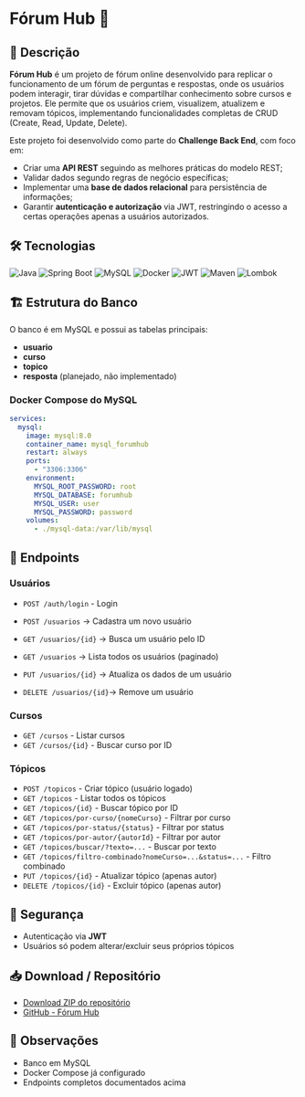 # Fórum Hub 🚀

## 📄 Descrição

**Fórum Hub** é um projeto de fórum online desenvolvido para replicar o funcionamento de um fórum de perguntas e respostas, onde os usuários podem interagir, tirar dúvidas e compartilhar conhecimento sobre cursos e projetos. Ele permite que os usuários criem, visualizem, atualizem e removam tópicos, implementando funcionalidades completas de CRUD (Create, Read, Update, Delete).

Este projeto foi desenvolvido como parte do **Challenge Back End**, com foco em:

- Criar uma **API REST** seguindo as melhores práticas do modelo REST;
- Validar dados segundo regras de negócio específicas;
- Implementar uma **base de dados relacional** para persistência de informações;
- Garantir **autenticação e autorização** via JWT, restringindo o acesso a certas operações apenas a usuários autorizados.

## 🛠 Tecnologias

![Java](https://img.shields.io/badge/Java-21-blue?logo=java&logoColor=white)
![Spring Boot](https://img.shields.io/badge/Spring%20Boot-3.2-green?logo=spring&logoColor=white)
![MySQL](https://img.shields.io/badge/MySQL-8.0-blue?logo=mysql&logoColor=white)
![Docker](https://img.shields.io/badge/Docker-20.10-blue?logo=docker&logoColor=white)
![JWT](https://img.shields.io/badge/JWT-secure-yellow)
![Maven](https://img.shields.io/badge/Maven-3.9-red?logo=apachemaven&logoColor=white)
![Lombok](https://img.shields.io/badge/Lombok-1.18-orange?logo=lombok&logoColor=white)


## 🏗️ Estrutura do Banco

O banco é em MySQL e possui as tabelas principais:

- **usuario**
- **curso**
- **topico**
- **resposta** (planejado, não implementado)

### Docker Compose do MySQL

```yaml
services:
  mysql:
    image: mysql:8.0
    container_name: mysql_forumhub
    restart: always
    ports:
      - "3306:3306"
    environment:
      MYSQL_ROOT_PASSWORD: root
      MYSQL_DATABASE: forumhub
      MYSQL_USER: user
      MYSQL_PASSWORD: password
    volumes:
      - ./mysql-data:/var/lib/mysql
```

## 🔗 Endpoints

### Usuários

- `POST /auth/login` - Login

- `POST /usuarios`       → Cadastra um novo usuário
- `GET /usuarios/{id}`   → Busca um usuário pelo ID
- `GET /usuarios`        → Lista todos os usuários (paginado)
- `PUT /usuarios/{id}`   → Atualiza os dados de um usuário
- `DELETE /usuarios/{id}`→ Remove um usuário


### Cursos

- `GET /cursos` - Listar cursos
- `GET /cursos/{id}` - Buscar curso por ID


### Tópicos

- `POST /topicos` - Criar tópico (usuário logado)
- `GET /topicos` - Listar todos os tópicos
- `GET /topicos/{id}` - Buscar tópico por ID
- `GET /topicos/por-curso/{nomeCurso}` - Filtrar por curso
- `GET /topicos/por-status/{status}` - Filtrar por status
- `GET /topicos/por-autor/{autorId}` - Filtrar por autor
- `GET /topicos/buscar/?texto=...` - Buscar por texto
- `GET /topicos/filtro-combinado?nomeCurso=...&status=...` - Filtro combinado
- `PUT /topicos/{id}` - Atualizar tópico (apenas autor)
- `DELETE /topicos/{id}` - Excluir tópico (apenas autor)

## 🔐 Segurança

- Autenticação via **JWT**
- Usuários só podem alterar/excluir seus próprios tópicos

## 📥 Download / Repositório

- [Download ZIP do repositório](https://github.com/DarleiMota/FormacaoBackEnd/archive/refs/heads/main.zip)
- [GitHub - Fórum Hub](https://github.com/DarleiMota/FormacaoBackEnd)

## 📝 Observações

- Banco em MySQL
- Docker Compose já configurado
- Endpoints completos documentados acima